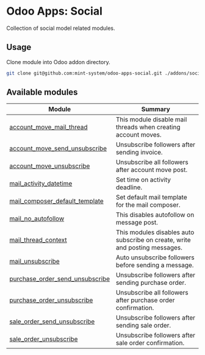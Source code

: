 # Odoo Apps: Social

Collection of social model related modules.

## Usage

Clone module into Odoo addon directory.

```bash
git clone git@github.com:mint-system/odoo-apps-social.git ./addons/social
```

## Available modules

| Module | Summary |
| --- | --- |
| [account_move_mail_thread](account_move_mail_thread) |         This module disable mail threads when creating account moves. |
| [account_move_send_unsubscribe](account_move_send_unsubscribe) |         Unsubscribe followers after sending invoice. |
| [account_move_unsubscribe](account_move_unsubscribe) |         Unsubscribe all followers after account move post. |
| [mail_activity_datetime](mail_activity_datetime) |         Set time on activity deadline. |
| [mail_composer_default_template](mail_composer_default_template) |         Set default mail template for the mail composer. |
| [mail_no_autofollow](mail_no_autofollow) |         This disables autofollow on message post. |
| [mail_thread_context](mail_thread_context) |         This modules disables auto subscribe on create, write and posting messages. |
| [mail_unsubscribe](mail_unsubscribe) |         Auto unsubscribe followers before sending a message. |
| [purchase_order_send_unsubscribe](purchase_order_send_unsubscribe) |         Unsubscribe followers after sending purchase order. |
| [purchase_order_unsubscribe](purchase_order_unsubscribe) |         Unsubscribe all followers after purchase order confirmation. |
| [sale_order_send_unsubscribe](sale_order_send_unsubscribe) |         Unsubscribe followers after sending sale order. |
| [sale_order_unsubscribe](sale_order_unsubscribe) |         Unsubscribe followers after sale order confirmation. |

